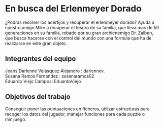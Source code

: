 # En busca del Erlenmeyer Dorado

¿Podras resolver los acertijos y recuperar el erlenmeyer dorado? Ayuda a nuestro amigo Mike a recuperar el tesoro de su familia, que lleva mas de
50 generaciones en su familia, robado por su gran archienemigo Dr. Zalben, que busca hacerse con el control del mundo con una formula que ha de realizarse
en este gran objeto.

## Integrantes del equipo

Jeans Darlenne Velásquez Alejandro : darlennev.\
Susana Ramos Fernandez : susanaramos02\
Eduardo Viejo Campos: EduardoViejo

## Objetivos del trabajo

Conseguir poner las puntuaciones en ficheros, utilizar estructuras para recoger los datos del jugador, manejar funciones para cada puzzle o minijuego.
